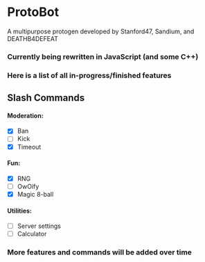 # ProtoBot
A multipurpose protogen developed by Stanford47, Sandium, and DEATHB4DEFEAT

### Currently being rewritten in JavaScript (and some C++)
### Here is a list of all in-progress/finished features
<hl>

## Slash Commands
  #### Moderation:
  - [x] Ban
  - [ ] Kick
  - [x] Timeout
  
  #### Fun:
  - [x] RNG
  - [ ] OwOify
  - [x] Magic 8-ball
  
  #### Utilities:
  - [ ] Server settings
  - [ ] Calculator
  
  ### More features and commands will be added over time
